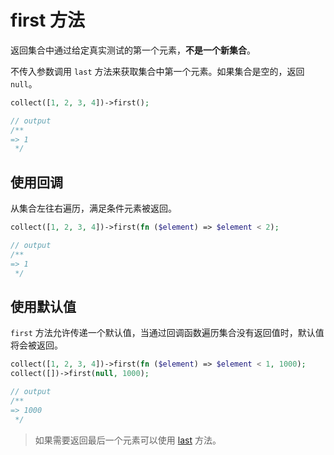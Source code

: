 # first 方法

返回集合中通过给定真实测试的第一个元素，**不是一个新集合**。

不传入参数调用 `last` 方法来获取集合中第一个元素。如果集合是空的，返回 `null`。
```php
collect([1, 2, 3, 4])->first();

// output
/**
=> 1
 */
```

## 使用回调

从集合左往右遍历，满足条件元素被返回。

```php
collect([1, 2, 3, 4])->first(fn ($element) => $element < 2);

// output
/**
=> 1
 */
```

## 使用默认值

`first` 方法允许传递一个默认值，当通过回调函数遍历集合没有返回值时，默认值将会被返回。

```php
collect([1, 2, 3, 4])->first(fn ($element) => $element < 1, 1000);
collect([])->first(null, 1000);

// output
/**
=> 1000
 */
```

> 如果需要返回最后一个元素可以使用 [last](/collections/last.md) 方法。
